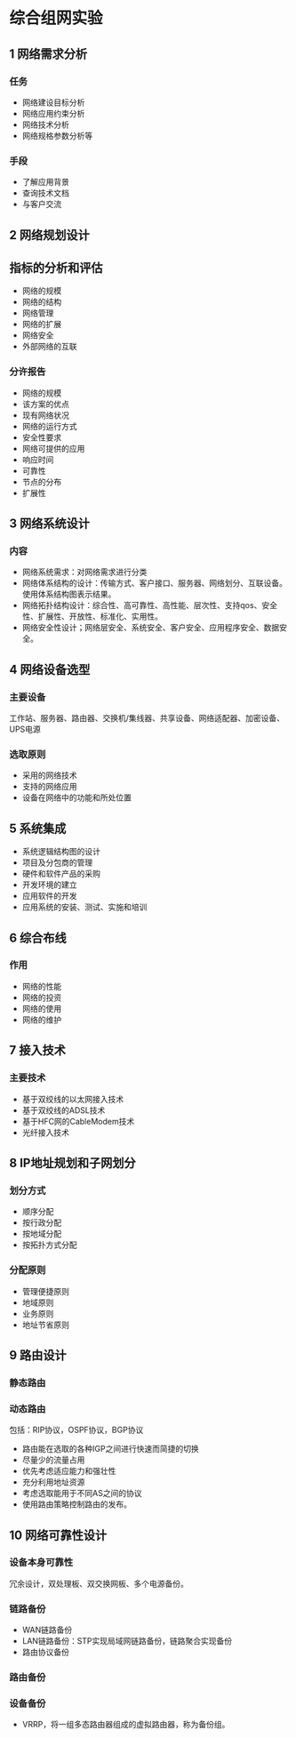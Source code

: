 # 综合组网实验


## 1 网络需求分析

### 任务
* 网络建设目标分析
* 网络应用约束分析
* 网络技术分析
* 网络规格参数分析等    

### 手段
* 了解应用背景
* 查询技术文档
* 与客户交流

## 2 网络规划设计

## 指标的分析和评估
* 网络的规模
* 网络的结构
* 网络管理
* 网络的扩展
* 网络安全
* 外部网络的互联

### 分许报告
* 网络的规模
* 该方案的优点
* 现有网络状况
* 网络的运行方式
* 安全性要求
* 网络可提供的应用
* 响应时间
* 可靠性
* 节点的分布
* 扩展性


## 3 网络系统设计

### 内容

* 网络系统需求：对网络需求进行分类
* 网络体系结构的设计：传输方式、客户接口、服务器、网络划分、互联设备。使用体系结构图表示结果。
* 网络拓扑结构设计：综合性、高可靠性、高性能、层次性、支持qos、安全性、扩展性、开放性、标准化、实用性。
* 网络安全性设计；网络层安全、系统安全、客户安全、应用程序安全、数据安全。


## 4 网络设备选型

### 主要设备

工作站、服务器、路由器、交换机/集线器、共享设备、网络适配器、加密设备、 UPS电源

### 选取原则
* 采用的网络技术
* 支持的网络应用
* 设备在网络中的功能和所处位置

## 5  系统集成

* 系统逻辑结构图的设计
* 项目及分包商的管理
* 硬件和软件产品的采购
* 开发环境的建立
* 应用软件的开发
* 应用系统的安装、测试、实施和培训

## 6 综合布线

### 作用
* 网络的性能
* 网络的投资
* 网络的使用
* 网络的维护

## 7 接入技术

### 主要技术
* 基于双绞线的以太网接入技术
* 基于双绞线的ADSL技术
* 基于HFC网的CableModem技术
* 光纤接入技术


## 8 IP地址规划和子网划分

### 划分方式
* 顺序分配
* 按行政分配
* 按地域分配
* 按拓扑方式分配

### 分配原则
* 管理便捷原则
* 地域原则
* 业务原则
* 地址节省原则

## 9 路由设计

### 静态路由

### 动态路由
包括：RIP协议，OSPF协议，BGP协议
* 路由能在选取的各种IGP之间进行快速而简捷的切换
* 尽量少的流量占用
* 优先考虑适应能力和强壮性
* 充分利用地址资源
* 考虑选取能用于不同AS之间的协议
* 使用路由策略控制路由的发布。

## 10 网络可靠性设计

### 设备本身可靠性
冗余设计，双处理板、双交换网板、多个电源备份。
### 链路备份
* WAN链路备份
* LAN链路备份：STP实现局域网链路备份，链路聚合实现备份
* 路由协议备份
### 路由备份

### 设备备份
* VRRP，将一组多态路由器组成的虚拟路由器，称为备份组。
